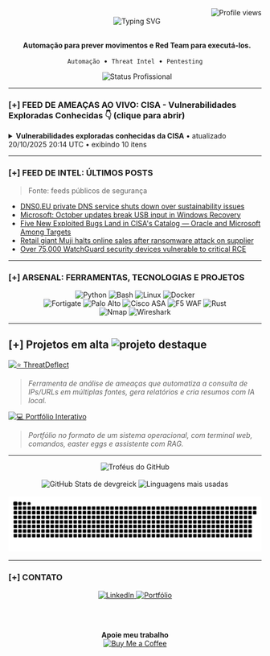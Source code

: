 <div align="right">
  <img src="https://komarev.com/ghpvc/?username=DevGreick&label=Profile%20views&color=0e75b6&style=flat" alt="Profile views" />
</div>
<div align="center">
  <img src="https://readme-typing-svg.herokuapp.com?font=Arial&size=25&pause=1000&color=00FF7F&center=true&vCenter=true&width=520&lines=Ola...;BEM-VINDO." alt="Typing SVG" />
</div>

<div align="center">
  <p>
    <strong>Automação para prever movimentos e Red Team para executá-los.</strong>
  </p>
  <p>
    <code>Automação</code> &nbsp;•&nbsp; <code>Threat Intel</code> &nbsp;•&nbsp; <code>Pentesting</code>
  </p>
  <img src="https://img.shields.io/badge/STATUS-Ativo_na_NTT_DATA-0e75b6?style=for-the-badge" alt="Status Profissional"/>

</div>

---

### [+] FEED DE AMEAÇAS AO VIVO: CISA - Vulnerabilidades Exploradas Conhecidas 👇 (clique para abrir)



  <!-- CVE-LIST:START -->
<details>
<summary><strong>Vulnerabilidades exploradas conhecidas da CISA</strong>  •  atualizado 20/10/2025 20:14 UTC  •  exibindo 10 itens</summary>

> Fonte: CISA Known Exploited Vulnerabilities

- **CVE-2022-48503** - Apple Multiple Products Unspecified Vulnerability  
  Fornecedor: Apple | Produto: Multiple Products | Adicionado: 2025-10-20  
  Apple macOS, iOS, tvOS, Safari, and watchOS contain an unspecified vulnerability in JavaScriptCore that when processing web content may lead to arbitrary code execution. The impacted product could be end-of-life (EoL) and/or end-of-service (EoS). Users should discontinue product utilization.  
  Ação requerida: Apply mitigations per vendor instructions, follow applicable BOD 22-01 guidance for cloud services, or discontinue use of the product if mitigations are unavailable.

- **CVE-2025-2746** - Kentico Xperience CMS Authentication Bypass Using an Alternate Path or Channel Vulnerability  
  Fornecedor: Kentico | Produto: Xperience CMS | Adicionado: 2025-10-20  
  Kentico Xperience CMS contains an authentication bypass using an alternate path or channel vulnerability that could allow an attacker to control administrative objects.  
  Ação requerida: Apply mitigations per vendor instructions, follow applicable BOD 22-01 guidance for cloud services, or discontinue use of the product if mitigations are unavailable.

- **CVE-2025-2747** - Kentico Xperience CMS Authentication Bypass Using an Alternate Path or Channel Vulnerability  
  Fornecedor: Kentico | Produto: Xperience CMS | Adicionado: 2025-10-20  
  Kentico Xperience CMS contains an authentication bypass using an alternate path or channel vulnerability that could allow an attacker to control administrative objects.  
  Ação requerida: Apply mitigations per vendor instructions, follow applicable BOD 22-01 guidance for cloud services, or discontinue use of the product if mitigations are unavailable.

- **CVE-2025-33073** - Microsoft Windows SMB Client Improper Access Control Vulnerability  
  Fornecedor: Microsoft | Produto: Windows | Adicionado: 2025-10-20  
  Microsoft Windows SMB Client contains an improper access control vulnerability that could allow for privilege escalation. An attacker could execute a specially crafted malicious script to coerce the victim machine to connect back to the attack system using SMB and authenticate.  
  Ação requerida: Apply mitigations per vendor instructions, follow applicable BOD 22-01 guidance for cloud services, or discontinue use of the product if mitigations are unavailable.

- **CVE-2025-61884** - Oracle E-Business Suite Server-Side Request Forgery (SSRF) Vulnerability  
  Fornecedor: Oracle | Produto: E-Business Suite | Adicionado: 2025-10-20  
  Oracle E-Business Suite contains a server-side request forgery (SSRF) vulnerability in the Runtime component of Oracle Configurator. This vulnerability is remotely exploitable without authentication.  
  Ação requerida: Apply mitigations per vendor instructions, follow applicable BOD 22-01 guidance for cloud services, or discontinue use of the product if mitigations are unavailable.

- **CVE-2025-54253** - Adobe Experience Manager Forms Code Execution Vulnerability  
  Fornecedor: Adobe | Produto: Experience Manager (AEM) Forms | Adicionado: 2025-10-15  
  Adobe Experience Manager Forms in JEE contains an unspecified vulnerability that allows for arbitrary code execution.  
  Ação requerida: Apply mitigations per vendor instructions, follow applicable BOD 22-01 guidance for cloud services, or discontinue use of the product if mitigations are unavailable.

- **CVE-2025-47827** - IGEL OS Use of a Key Past its Expiration Date Vulnerability  
  Fornecedor: IGEL | Produto: IGEL OS | Adicionado: 2025-10-14  
  IGEL OS contains a use of a key past its expiration date vulnerability that allows for Secure Boot bypass. The igel-flash-driver module improperly verifies a cryptographic signature. Ultimately, a crafted root filesystem can be mounted from an unverified SquashFS image.  
  Ação requerida: Apply mitigations per vendor instructions, follow applicable BOD 22-01 guidance for cloud services, or discontinue use of the product if mitigations are unavailable.

- **CVE-2025-24990** - Microsoft Windows Untrusted Pointer Dereference Vulnerability  
  Fornecedor: Microsoft | Produto: Windows | Adicionado: 2025-10-14  
  Microsoft Windows Agere Modem Driver contains an untrusted pointer dereference vulnerability that allows for privilege escalation. An attacker who successfully exploited this vulnerability could gain administrator privileges.  
  Ação requerida: Apply mitigations per vendor instructions, follow applicable BOD 22-01 guidance for cloud services, or discontinue use of the product if mitigations are unavailable.

- **CVE-2025-59230** - Microsoft Windows Improper Access Control Vulnerability  
  Fornecedor: Microsoft | Produto: Windows | Adicionado: 2025-10-14  
  Microsoft Windows contains an improper access control vulnerability in Windows Remote Access Connection Manager which could allow an authorized attacker to elevate privileges locally.  
  Ação requerida: Apply mitigations per vendor instructions, follow applicable BOD 22-01 guidance for cloud services, or discontinue use of the product if mitigations are unavailable.

- **CVE-2025-6264** - Rapid7 Velociraptor Incorrect Default Permissions Vulnerability  
  Fornecedor: Rapid7 | Produto: Velociraptor | Adicionado: 2025-10-14  
  Rapid7 Velociraptor contains an incorrect default permissions vulnerability that can lead to arbitrary command execution and endpoint takeover. To successfully exploit this vulnerability the user must already have access to collect artifacts from the endpoint.  
  Ação requerida: Apply mitigations per vendor instructions, follow applicable BOD 22-01 guidance for cloud services, or discontinue use of the product if mitigations are unavailable.

</details>







































































































































































































































































































































































































































































































































































































































































































































































































































































































































































































  <!-- CVE-LIST:END -->

</details>

---

### [+] FEED DE INTEL: ÚLTIMOS POSTS

> Fonte: feeds públicos de segurança

<!-- BLOG-POST-LIST:START -->
- [DNS0.EU private DNS service shuts down over sustainability issues](https://www.bleepingcomputer.com/news/security/dns0eu-private-dns-service-shuts-down-over-sustainability-issues/)
- [Microsoft: October updates break USB input in Windows Recovery](https://www.bleepingcomputer.com/news/microsoft/microsoft-october-updates-break-usb-mice-and-keyboards-in-windows-recovery/)
- [Five New Exploited Bugs Land in CISA&#39;s Catalog — Oracle and Microsoft Among Targets](https://thehackernews.com/2025/10/five-new-exploited-bugs-land-in-cisas.html)
- [Retail giant Muji halts online sales after ransomware attack on supplier](https://www.bleepingcomputer.com/news/security/retail-giant-muji-halts-online-sales-after-ransomware-attack-on-supplier/)
- [Over 75,000 WatchGuard security devices vulnerable to critical RCE](https://www.bleepingcomputer.com/news/security/over-75-000-watchguard-security-devices-vulnerable-to-critical-rce/)
<!-- BLOG-POST-LIST:END -->

---
### [+] ARSENAL: FERRAMENTAS, TECNOLOGIAS E PROJETOS

<div align="center">
  <img src="https://img.shields.io/badge/Python-3776AB?style=for-the-badge&logo=python&logoColor=white" alt="Python" />
  <img src="https://img.shields.io/badge/Bash-4EAA25?style=for-the-badge&logo=gnu-bash&logoColor=white" alt="Bash" />
  <img src="https://img.shields.io/badge/Linux-FCC624?style=for-the-badge&logo=linux&logoColor=black" alt="Linux" />
  <img src="https://img.shields.io/badge/Docker-2496ED?style=for-the-badge&logo=docker&logoColor=white" alt="Docker" />
  <br/>
  <img src="https://img.shields.io/badge/Fortigate-EF2D56?style=for-the-badge&logo=fortinet&logoColor=white" alt="Fortigate" />
  <img src="https://img.shields.io/badge/Palo%20Alto-0086D1?style=for-the-badge&logo=paloaltonetworks&logoColor=white" alt="Palo Alto" />
  <img src="https://img.shields.io/badge/Cisco%20ASA-1BA0D7?style=for-the-badge&logo=cisco&logoColor=white" alt="Cisco ASA" />
  <img src="https://img.shields.io/badge/WAF%20F5-FF3B30?style=for-the-badge&logo=f5&logoColor=white" alt="F5 WAF" />
  <img src="https://img.shields.io/badge/Rust-000000?style=for-the-badge&logo=rust&logoColor=white" alt="Rust" />
  <br/>
  <img src="https://img.shields.io/badge/Nmap-3c9735?style=for-the-badge&logo=nmap&logoColor=white" alt="Nmap" />
  <img src="https://img.shields.io/badge/Wireshark-1679A7?style=for-the-badge&logo=wireshark&logoColor=white" alt="Wireshark" />
</div>

---

## [+] Projetos em alta <img src="https://img.icons8.com/fluency/48/star.png" alt="projeto destaque" width="28"/>

[![⭐ ThreatDeflect](https://img.shields.io/badge/⭐ThreatDeflect-2980B9?style=for-the-badge&logo=github&logoColor=white&labelColor=0D1117)](https://github.com/devgreick/ThreatDeflect)
> *Ferramenta de análise de ameaças que automatiza a consulta de IPs/URLs em múltiplas fontes, gera relatórios e cria resumos com IA local.*
> <br>


[![💻 Portfólio Interativo](https://img.shields.io/badge/💻_Portfólio_Interativo-1ABC9C?style=for-the-badge&logo=linux&logoColor=white&labelColor=0D1117)](https://portfolio.assistentecyber.com/)
> *Portfólio no formato de um sistema operacional, com terminal web, comandos, easter eggs e assistente com RAG.*
> <br>





---

<div align="center">
  <img src="https://github-profile-trophy.vercel.app/?username=devgreick&theme=matrix&no-bg=true&no-frame=true&row=1&column=5" alt="Troféus do GitHub" />
  <br><br>
  <img height="180em" src="https://github-readme-stats.vercel.app/api?username=devgreick&show_icons=true&hide_border=true&count_private=true&include_all_commits=true&title_color=39FF14&icon_color=39FF14&text_color=58A6FF&bg_color=0D1117" alt="GitHub Stats de devgreick" />
  <img height="180em" src="https://github-readme-stats.vercel.app/api/top-langs/?username=devgreick&layout=compact&langs_count=8&hide_border=true&title_color=39FF14&text_color=58A6FF&bg_color=0D1117" alt="Linguagens mais usadas" />
  <br><br>
  <img src="https://raw.githubusercontent.com/devgreick/devgreick/main/output/snake.svg" alt="Snake animation" />
</div>


---

### [+] CONTATO

<div align="center">
  <a href="https://www.linkedin.com/in/jacksongreick/" target="_blank">
    <img src="https://img.shields.io/badge/LinkedIn-0077B5?style=for-the-badge&logo=linkedin&logoColor=white" alt="LinkedIn"/>
  </a>
  <a href="https://portfolio.assistentecyber.com/" target="_blank">
    <img src="https://img.shields.io/badge/Portfólio_Interativo-000000?style=for-the-badge&logo=linux-terminal&logoColor=00ff7f" alt="Portfólio"/>
  </a>
  
  <br><br>
  
  <table>
    <tr>
    <p align="center">
  <strong>Apoie meu trabalho</strong><br>
  <a href="https://buymeacoffee.com/devgreick" target="_blank">
    <img src="https://cdn.buymeacoffee.com/buttons/v2/default-yellow.png" alt="Buy Me a Coffee" width="150">
  </a>
</p>
        </a>
      </td>
    </tr>
  </table>
</div>

